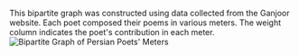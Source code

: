 This bipartite graph was constructed using data collected from the Ganjoor website. Each poet composed their poems in various meters. The weight column indicates the poet's contribution in each meter.
![Bipartite Graph of Persian Poets' Meters](https://raw.githubusercontent.com/alighamgosar/iranian-poets-rhyme-stats-visualization/main/Animation.gif)
